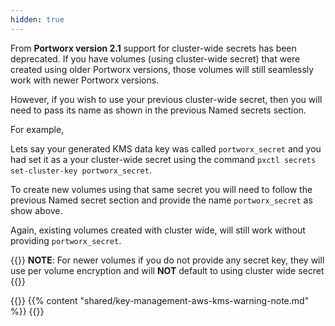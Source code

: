 ```yaml
---
hidden: true
---
```


From **Portworx version 2.1** support for cluster-wide secrets has been deprecated. If you have volumes (using cluster-wide secret) that were created using older Portworx versions, those volumes will still seamlessly work with newer Portworx versions.

However, if you wish to use your previous cluster-wide secret, then you will need to pass its name as shown in the previous Named secrets section.

For example,

Lets say your generated KMS data key was called `portworx_secret` and you had set it as a your cluster-wide secret using the command `pxctl secrets set-cluster-key portworx_secret`.

To create new volumes using that same secret you will need to follow the previous Named secret section and provide the name `portworx_secret` as show above.

Again, existing volumes created with cluster wide, will still work without providing `portworx_secret`.

{{<info>}}
**NOTE**: For newer volumes if you do not provide any secret key, they will use per volume encryption and will **NOT** default to using cluster wide secret
{{</info>}}


{{<info>}}
{{% content "shared/key-management-aws-kms-warning-note.md" %}}
{{</info>}}
